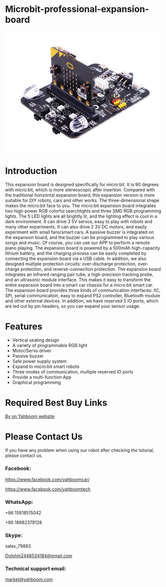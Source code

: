 # Microbit-professional-expansion-board

![](https://github.com/YahboomTechnology/Microbit-professional-expansion-board/blob/master/Professional-expansion.jpg)
# Introduction
This expansion board is designed specifically for micro:bit. It is 90 degrees with micro:bit, which is more stereoscopic after insertion. Compared with the traditional horizontal expansion board, this expansion version is more suitable for DIY robots, cars and other works. The three-dimensional shape makes the micro:bit face to you.
The micro:bit expansion board integrates two high-power RGB colorful searchlights and three SMD RGB programming lights. The 5 LED lights are all brightly lit, and the lighting effect is cool in a dark environment.
It can drive 3 5V servos, easy to play with robots and many other experiments. It can also drive 2 3V DC motors, and easily experiment with small fans/smart cars.
A passive buzzer is integrated on the expansion board, and the buzzer can be programmed to play various songs and music. Of course, you can use our APP to perform a remote piano playing.
The expansion board is powered by a 500mAh high-capacity lithium battery, and the charging process can be easily completed by connecting the expansion board via a USB cable. In addition, we also designed multiple protection circuits: over-discharge protection, over-charge protection, and reverse-connection protection.
The expansion board integrates an infrared ranging pair tube, a high-precision tracking probe, and an ultrasonic module interface. This makes it easy to transform the entire expansion board into a smart car chassis for a micro:bit smart car.
The expansion board provides three kinds of communication interfaces: IIC, SPI, serial communication, easy to expand PS2 controller, Bluetooth module and other external devices. In addition, we have reserved 5 IO ports, which are led out by pin headers, so you can expand your sensor usage.
# Features
* Vertical seating design
* A variety of programmable RGB light
* Motor/Servo driver
* Passive buzzer
* Safe power supply system
* Expand to micro:bit smart robots
* Three modes of communication, multiple reserved IO ports
* Provide a multi-function  App
* Graphical programming

# Required Best Buy Links

[By on Yahboom website](https://category.yahboom.net/products/bitbot)

# Please Contact Us
If you have any problem when using our robot after checking the tutorial, please contact us.

### Facebook: 
https://www.facebook.com/yahboomcar/ 
  
https://www.facebook.com/yahboomtech
### WhatsApp:
+86 15818515042

+86 18682378128
### Skype:  
sales_79883

Dolphin2448534184@gmail.com 
### Technical support email: 
market@yahboom.com

